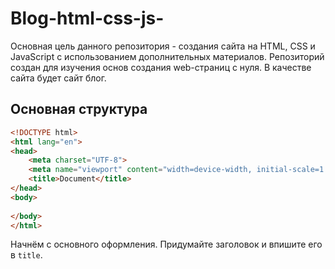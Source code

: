 # Blog-html-css-js-

Основная цель данного репозитория - создания сайта на HTML, CSS и JavaScript с использованием дополнительных материалов. Репозиторий создан для изучения основ создания web-страниц с нуля. В качестве сайта будет сайт блог. 

## Основная структура
```html
<!DOCTYPE html>
<html lang="en">
<head>
    <meta charset="UTF-8">
    <meta name="viewport" content="width=device-width, initial-scale=1.0">
    <title>Document</title>
</head>
<body>
    
</body>
</html>
```
Начнём с основного оформления. Придумайте заголовок и впишите его в `title`. 
